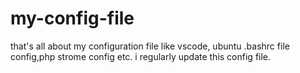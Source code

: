 # my-config-file
that's all about my configuration file like vscode, ubuntu .bashrc file config,php strome config etc.
i regularly update this config file.


